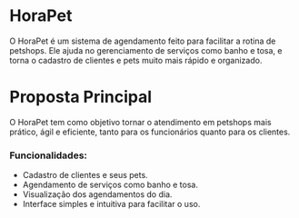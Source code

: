# HoraPet
O HoraPet é um sistema de agendamento feito para facilitar a rotina de petshops. Ele ajuda no gerenciamento de serviços como banho e tosa, e torna o cadastro de clientes e pets muito mais rápido e organizado.

# Proposta Principal
O HoraPet tem como objetivo tornar o atendimento em petshops mais prático, ágil e eficiente, tanto para os funcionários quanto para os clientes.

### Funcionalidades:
- Cadastro de clientes e seus pets.
- Agendamento de serviços como banho e tosa.
- Visualização dos agendamentos do dia.
- Interface simples e intuitiva para facilitar o uso.

